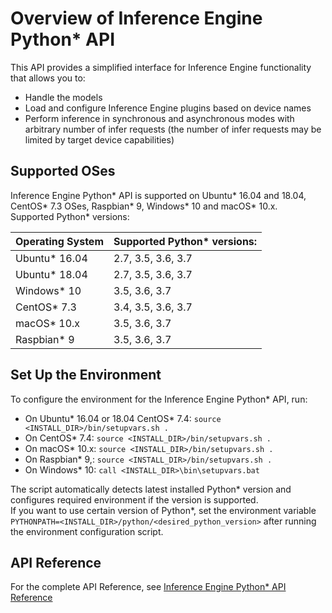 # Overview of Inference Engine Python* API

This API provides a simplified interface for Inference Engine functionality that allows you to:

* Handle the models
* Load and configure Inference Engine plugins based on device names
* Perform inference in synchronous and asynchronous modes with arbitrary number of infer requests (the number of infer requests may be limited by target device capabilities)

## Supported OSes

Inference Engine Python\* API is supported on Ubuntu\* 16.04 and 18.04, CentOS\* 7.3 OSes, Raspbian\* 9, Windows\* 10 
and macOS\* 10.x.    
Supported Python* versions:  

| Operating System | Supported Python\* versions: |
|:----- | :----- |
| Ubuntu\* 16.04  |  2.7, 3.5, 3.6, 3.7 |
| Ubuntu\* 18.04  |  2.7, 3.5, 3.6, 3.7 |
| Windows\* 10 |  3.5, 3.6, 3.7 |
| CentOS\* 7.3 | 3.4, 3.5, 3.6, 3.7  |
| macOS\* 10.x  | 3.5, 3.6, 3.7 |   
| Raspbian\* 9  | 3.5, 3.6, 3.7 |   


## Set Up the Environment

To configure the environment for the Inference Engine Python\* API, run:
 * On Ubuntu\* 16.04 or 18.04 CentOS\* 7.4: `source <INSTALL_DIR>/bin/setupvars.sh .`
 * On CentOS\* 7.4: `source <INSTALL_DIR>/bin/setupvars.sh .`
 * On macOS\* 10.x: `source <INSTALL_DIR>/bin/setupvars.sh .`
 * On Raspbian\* 9,: `source <INSTALL_DIR>/bin/setupvars.sh .`
 * On Windows\* 10: `call <INSTALL_DIR>\bin\setupvars.bat`

The script automatically detects latest installed Python\* version and configures required environment if the version is supported.  
If you want to use certain version of Python\*, set the environment variable `PYTHONPATH=<INSTALL_DIR>/python/<desired_python_version>`
after running the environment configuration script.

## API Reference
For the complete API Reference, see  [Inference Engine Python* API Reference](ie_python_api/annotated.html)

